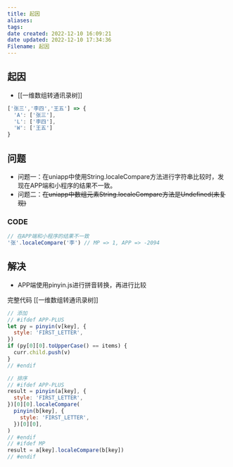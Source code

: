 ```yaml
---
title: 起因
aliases:
tags:
date created: 2022-12-10 16:09:21
date updated: 2022-12-10 17:34:36
Filename: 起因
---
```


## 起因

- [[一维数组转通讯录树]]

```js
['张三','李四','王五'] => {
  'A': ['张三'],
  'L': ['李四'],
  'W': ['王五']
}
```

## 问题

- 问题一：在uniapp中使用String.localeCompare方法进行字符串比较时，发现在APP端和小程序的结果不一致。
- 问题二：~~在uniapp中数组元素String.localeCompare方法是Undefined(未复现)~~

### CODE

```js
// 在APP端和小程序的结果不一致
'张'.localeCompare('李') // MP => 1, APP => -2094
```

## 解决

- APP端使用pinyin.js进行拼音转换，再进行比较

完整代码 [[一维数组转通讯录树]]

```js
// 添加
// #ifdef APP-PLUS
let py = pinyin(v[key], {
  style: 'FIRST_LETTER',
})
if (py[0][0].toUpperCase() == items) {
  curr.child.push(v)
}
// #endif

// 排序
// #ifdef APP-PLUS
result = pinyin(a[key], {
  style: 'FIRST_LETTER',
})[0][0].localeCompare(
  pinyin(b[key], {
    style: 'FIRST_LETTER',
  })[0][0],
)
// #endif
// #ifdef MP
result = a[key].localeCompare(b[key])
// #endif
```

